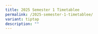 ```yaml
---
title: 2025 Semester 1 Timetablee
permalink: /2025-semester-1-timetablee/
variant: tiptap
description: ""
---
```

